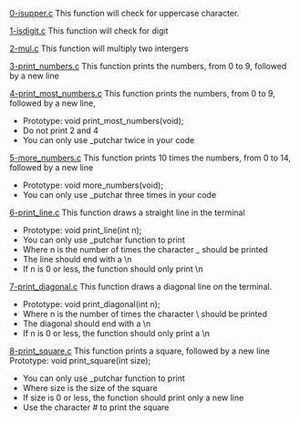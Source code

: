 [0-isupper.c](./0-isupper.c)
This function will check for uppercase character.

[1-isdigit.c](./1-isdigit.c)
This function will check for digit

[2-mul.c](./2-mul.c)
This function will multiply two intergers

[3-print_numbers.c](./3-print_numbers.c)
This function prints the numbers, from 0 to 9, followed by a new line

[4-print_most_numbers.c](./4-print_most_numbers.c)
This function prints the numbers, from 0 to 9, followed by a new line,
- Prototype: void print_most_numbers(void);
- Do not print 2 and 4
- You can only use _putchar twice in your code

[5-more_numbers.c](./5-more_numbers.c)
This function prints 10 times the numbers, from 0 to 14, followed by a new line
- Prototype: void more_numbers(void);
- You can only use _putchar three times in your code

[6-print_line.c](./6-print_line.c)
This function draws a straight line in the terminal
- Prototype: void print_line(int n);
- You can only use _putchar function to print
- Where n is the number of times the character _ should be printed
- The line should end with a \n
- If n is 0 or less, the function should only print \n

[7-print_diagonal.c](./7-print_diagonal.c) 
This function draws a diagonal line on the terminal.
- Prototype: void print_diagonal(int n);
- Where n is the number of times the character \ should be printed
- The diagonal should end with a \n
- If n is 0 or less, the function should only print a \n

[8-print_square.c](./8-print_square.c)
This function prints a square, followed by a new line
Prototype: void print_square(int size);
- You can only use _putchar function to print
- Where size is the size of the square
- If size is 0 or less, the function should print only a new line
- Use the character # to print the square


